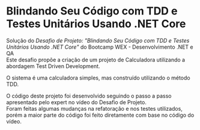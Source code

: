 # Blindando Seu Código com TDD e Testes Unitários Usando .NET Core

Solução do *Desafio de Projeto: "Blindando Seu Código com TDD e Testes Unitários Usando .NET Core"* do Bootcamp WEX - Desenvolvimento .NET e QA  
Este desafio propõe a criação de um projeto de Calculadora utilizando a abordagem Test Driven Development.

O sistema é uma calculadora simples, mas construído utilizando o método TDD.

O código deste projeto foi desenvolvido seguindo o passo a passo apresentado pelo expert no vídeo do Desafio de Projeto.  
Foram feitas algumas mudanças na refatoração e nos testes utilizados, porém a maior parte do código foi feito diretamente com base no código do vídeo.